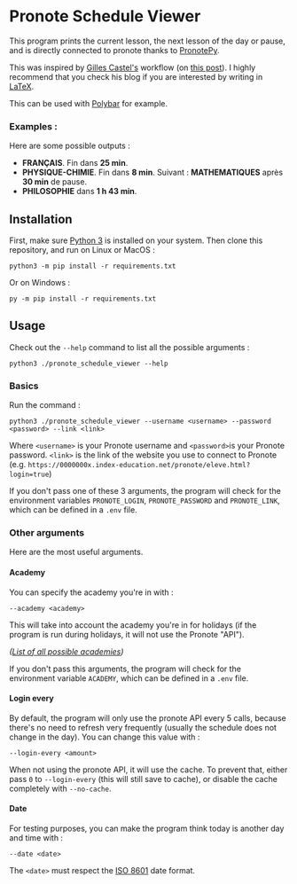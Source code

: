 # Pronote Schedule Viewer

This program prints the current lesson, the next lesson of the day or pause,
and is directly connected to pronote thanks to 
[PronotePy](https://github.com/bain3/pronotepy).

This was inspired by [Gilles Castel's](https://castel.dev/) workflow 
(on [this post]([https://castel.dev/post/lecture-notes-3/](https://castel.dev/post/lecture-notes-3/#automatically-changing-the-active-course))). I highly recommend
that you check his blog if you are interested by writing in 
[LaTeX](https://en.wikipedia.org/wiki/LaTeX).

This can be used with [Polybar](https://github.com/polybar/polybar) for example.

### Examples :

Here are some possible outputs :
- **FRANÇAIS**. Fin dans **25 min**.
- **PHYSIQUE-CHIMIE**. Fin dans **8 min**. Suivant : **MATHEMATIQUES** après **30 min** de pause.
- **PHILOSOPHIE** dans **1 h 43 min**.

## Installation

First, make sure [Python 3](https://www.python.org/downloads/) is installed
on your system. Then clone this repository, and run on Linux or MacOS :
```
python3 -m pip install -r requirements.txt
```
Or on Windows :
```
py -m pip install -r requirements.txt
```


## Usage

Check out the `--help` command to list all the possible arguments :
```
python3 ./pronote_schedule_viewer --help
```

### Basics

Run the command :
```
python3 ./pronote_schedule_viewer --username <username> --password <password> --link <link>
```
Where `<username>` is your Pronote username and `<password>`is 
your Pronote password. `<link>` is the link of the website you 
use to connect to Pronote 
(e.g. `https://0000000x.index-education.net/pronote/eleve.html?login=true`)

If you don't pass one of these 3 arguments, the program will check for the 
environment variables `PRONOTE_LOGIN`, `PRONOTE_PASSWORD` and `PRONOTE_LINK`, 
which can be defined in a `.env` file. 


### Other arguments

Here are the most useful arguments.

#### Academy

You can specify the academy you're in with :
``` 
--academy <academy>
```

This will take into account the academy you're in for holidays (if the program 
is run during holidays, it will not use the Pronote "API").

*([List of all possible academies](https://www.education.gouv.fr/les-regions-academiques-academies-et-services-departementaux-de-l-education-nationale-6557))*

If you don't pass this arguments, the program will check for the 
environment variable `ACADEMY`, 
which can be defined in a `.env` file. 

#### Login every

By default, the program will only use the pronote API every 5 calls, 
because there's no need to refresh very frequently (usually the schedule 
does not change in the day). You can change this value with :
``` 
--login-every <amount>
```
When not using the pronote API, it will use the cache. To prevent that,
either pass `0` to `--login-every` (this will still save to cache), or
disable the cache completely with `--no-cache`.

#### Date

For testing purposes, you can make the program think today is another day and time with :
``` 
--date <date>
```
The `<date>` must respect the [ISO 8601](https://en.wikipedia.org/wiki/ISO_8601)
date format.
